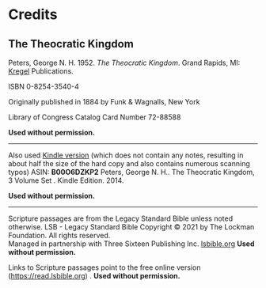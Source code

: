 # Credits
## The Theocratic Kingdom

Peters, George N. H. 1952. _The Theocratic Kingdom_. Grand Rapids, MI: [Kregel](http://www.kregel.com) Publications.

ISBN 0-8254-3540-4

Originally published in 1884 by Funk & Wagnalls, New York

Library of Congress Catalog Card Number 72-88588

**Used without permission.**

---
Also used [Kindle version](https://www.amazon.com/Theocratic-Kingdom-3-Set-ebook/dp/B00O6DZKP2/ref=sr_1_1?keywords=theocratic+kingdom+george+peters&qid=1691765524&sprefix=theocratic%2Caps%2C114&sr=8-1) (which does not contain any notes, resulting in about half the size of the hard copy and also contains numerous scanning typos) ASIN: **B00O6DZKP2**
Peters, George N. H.. The Theocratic Kingdom, 3 Volume Set . Kindle Edition. 2014.

**Used without permission.**

---
Scripture passages are from the Legacy Standard Bible unless noted otherwise.
LSB - Legacy Standard Bible
Copyright © 2021 by The Lockman Foundation. All rights reserved.  
Managed in partnership with Three Sixteen Publishing Inc. [lsbible.org](https://www.lsbible.org/)
**Used without permission.**

Links to Scripture passages point to the free online version (https://read.lsbible.org) .
**Used without permission.**